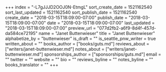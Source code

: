 +++
index = "-L7gJJJD2OOJ0N-EtmgL"
sort_create_date = 1521162540
sort_last_updated = 1521162540
sort_publish_date = 1521162540
create_date = "2018-03-15T18:09:00-07:00"
publish_date = "2018-03-15T18:09:00-07:00"
date = "2018-03-15T18:09:00-07:00"
last_updated = "2018-03-15T18:09:00-07:00"
preview_url = "077d2fb2-a6f9-8d4f-457d-da584ce72195"
name = "Janet Buttenwieser"
title = "Janet Buttenwieser"
alphabetize_by = "buttenwieser"
is_draft = ""
is_seattle_pnw_writer = true
written_about = ""
books_author = ["books/guts.md"]
reviews_about = ["writers/janet-buttenwieser.md"]
notes_about = ["writers/janet-buttenwieser.md"]
sponsorships_author = ["sponsorships/guts.md"]
email = ""
twitter = ""
website = ""
bio = ""
reviews_byline = ""
notes_byline = ""
books_translator = ""
+++
